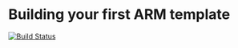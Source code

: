 # Building your first ARM template

[![Build Status](https://seesharprun.visualstudio.com/CampAzure/_apis/build/status/campazure.exploringarm?branchName=master)](https://seesharprun.visualstudio.com/CampAzure/_build/latest?definitionId=45&branchName=master)